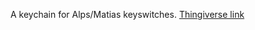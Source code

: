 A keychain for Alps/Matias keyswitches. [Thingiverse link](https://www.thingiverse.com/thing:4214306)
